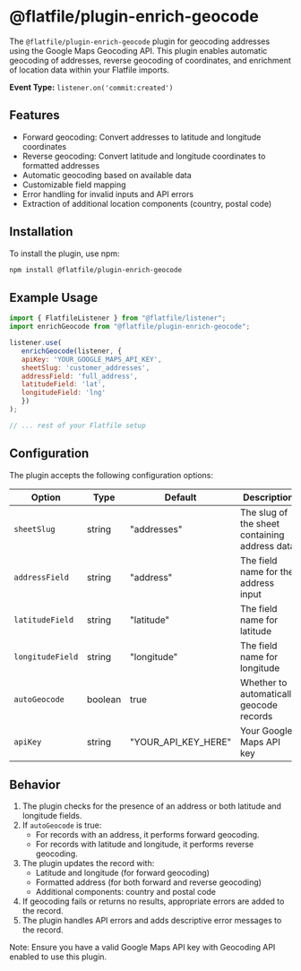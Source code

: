 <!-- START_INFOCARD -->
# @flatfile/plugin-enrich-geocode

The `@flatfile/plugin-enrich-geocode` plugin for geocoding addresses using the Google Maps Geocoding API. This plugin enables automatic geocoding of addresses, reverse geocoding of coordinates, and enrichment of location data within your Flatfile imports.

**Event Type:**
`listener.on('commit:created')`

<!-- END_INFOCARD -->

## Features

- Forward geocoding: Convert addresses to latitude and longitude coordinates
- Reverse geocoding: Convert latitude and longitude coordinates to formatted addresses
- Automatic geocoding based on available data
- Customizable field mapping
- Error handling for invalid inputs and API errors
- Extraction of additional location components (country, postal code)

## Installation

To install the plugin, use npm:

```bash
npm install @flatfile/plugin-enrich-geocode
```

## Example Usage

```javascript
import { FlatfileListener } from "@flatfile/listener";
import enrichGeocode from "@flatfile/plugin-enrich-geocode";

listener.use(
   enrichGeocode(listener, {
   apiKey: 'YOUR_GOOGLE_MAPS_API_KEY',
   sheetSlug: 'customer_addresses',
   addressField: 'full_address',
   latitudeField: 'lat',
   longitudeField: 'lng'
   })
);

// ... rest of your Flatfile setup
```

## Configuration

The plugin accepts the following configuration options:

| Option | Type | Default | Description |
|--------|------|---------|-------------|
| `sheetSlug` | string | "addresses" | The slug of the sheet containing address data |
| `addressField` | string | "address" | The field name for the address input |
| `latitudeField` | string | "latitude" | The field name for latitude |
| `longitudeField` | string | "longitude" | The field name for longitude |
| `autoGeocode` | boolean | true | Whether to automatically geocode records |
| `apiKey` | string | "YOUR_API_KEY_HERE" | Your Google Maps API key |

## Behavior

1. The plugin checks for the presence of an address or both latitude and longitude fields.
2. If `autoGeocode` is true:
   - For records with an address, it performs forward geocoding.
   - For records with latitude and longitude, it performs reverse geocoding.
3. The plugin updates the record with:
   - Latitude and longitude (for forward geocoding)
   - Formatted address (for both forward and reverse geocoding)
   - Additional components: country and postal code
4. If geocoding fails or returns no results, appropriate errors are added to the record.
5. The plugin handles API errors and adds descriptive error messages to the record.

Note: Ensure you have a valid Google Maps API key with Geocoding API enabled to use this plugin.
